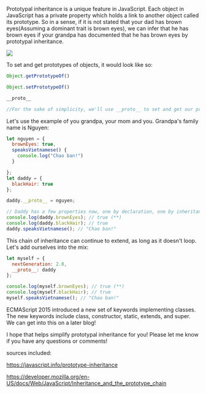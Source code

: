 

Prototypal inheritance is a unique feature in JavaScript. Each object in JavaScript has a private property which holds a link to another object called its prototype. So in a sense, if it is not stated that your dad has brown eyes(Assuming a dominant trait is brown eyes), we can infer that he has brown eyes if your grandpa has documented that he has brown eyes by prototypal inheritance.

![](https://media.giphy.com/media/l1gEPenINuWe2gDsSB/giphy.gif)


To set and get prototypes of objects, it would look like so:

```javascript
Object.getPrototypeOf()

Object.setPrototypeOf()

__proto__

//For the sake of simplicity, we'll use __proto__ to set and get our prototypes

```

Let's use the example of you grandpa, your mom and you. Grandpa's family name is Nguyen:

```javascript
let nguyen = {
  brownEyes: true,
  speaksVietnamese() {
    console.log("Chao ban!")
  }

};
let daddy = {
  blackHair: true
};

daddy.__proto__ = nguyen;

// Daddy has a few properties now, one by declaration, one by inheritance and he can inherit functions from grandpa too:
console.log(daddy.brownEyes); // true (**)
console.log(daddy.blackHair); // true
daddy.speaksVietnamese(); // "Chao ban!"

```

This chain of inheritance can continue to extend, as long as it doesn't loop. Let's add ourselves into the mix:

```javascript
let myself = {
  nextGeneration: 2.0,
  __proto__: daddy
};

console.log(myself.brownEyes); // true (**)
console.log(myself.blackHair); // true
myself.speaksVietnamese(); // "Chao ban!"

```

ECMAScript 2015 introduced a new set of keywords implementing classes. The new keywords include class, constructor, static, extends, and super. We can get into this on a later blog!

I hope that helps simplify prototypal inheritance for you! Please let me know if you have any questions or comments!




sources included:

https://javascript.info/prototype-inheritance

https://developer.mozilla.org/en-US/docs/Web/JavaScript/Inheritance_and_the_prototype_chain
